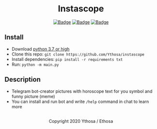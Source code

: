 <br>

<h1 align="center">Instascope</h1>
<div align="center">

[![Badge](https://img.shields.io/badge/Uses-Python-blue.svg?style=flat-square)]("Python")
[![Badge](https://img.shields.io/badge/Open-Source-important.svg?style=flat-square)]("OpenSource")
[![Badge](https://img.shields.io/badge/Made_with-Love-ff69b4.svg?style=flat-square)]("MadeWithLove")
    
</div>

## Install
-   Download [python 3.7 or high](https://python.org/download)
-   Clone this repo: `git clone https://github.com/Ythosa/instascope`
-   Install dependencies: `pip install -r requirements txt`
-   Run: `python -m main.py`


## Description
-   Telegram bot-creator pictures with horoscope text for you symbol and
funny picture (meme)
-   You can install and run bot and write `/help` command in chat to learn more

<br>

<div align="center">
  Copyright 2020 Ythosa / Ethosa
</div>
